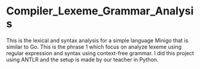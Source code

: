 # Compiler_Lexeme_Grammar_Analysis
This is the lexical and syntax analysis for a simple language Minigo that is similar to Go. This is the phrase 1 which focus on analyze lexeme using regular expression and syntax using context-free grammar. I did this project using ANTLR and the setup is made by our teacher in Python.
